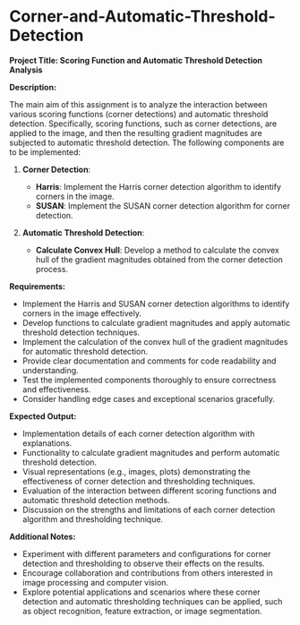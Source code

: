 # Corner-and-Automatic-Threshold-Detection
**Project Title: Scoring Function and Automatic Threshold Detection Analysis**

**Description:**

The main aim of this assignment is to analyze the interaction between various scoring functions (corner detections) and automatic threshold detection. Specifically, scoring functions, such as corner detections, are applied to the image, and then the resulting gradient magnitudes are subjected to automatic threshold detection. The following components are to be implemented:

1. **Corner Detection**:
   - **Harris**: Implement the Harris corner detection algorithm to identify corners in the image.
   - **SUSAN**: Implement the SUSAN corner detection algorithm for corner detection.

2. **Automatic Threshold Detection**:
   - **Calculate Convex Hull**: Develop a method to calculate the convex hull of the gradient magnitudes obtained from the corner detection process.

**Requirements:**

- Implement the Harris and SUSAN corner detection algorithms to identify corners in the image effectively.
- Develop functions to calculate gradient magnitudes and apply automatic threshold detection techniques.
- Implement the calculation of the convex hull of the gradient magnitudes for automatic threshold detection.
- Provide clear documentation and comments for code readability and understanding.
- Test the implemented components thoroughly to ensure correctness and effectiveness.
- Consider handling edge cases and exceptional scenarios gracefully.

**Expected Output:**

- Implementation details of each corner detection algorithm with explanations.
- Functionality to calculate gradient magnitudes and perform automatic threshold detection.
- Visual representations (e.g., images, plots) demonstrating the effectiveness of corner detection and thresholding techniques.
- Evaluation of the interaction between different scoring functions and automatic threshold detection methods.
- Discussion on the strengths and limitations of each corner detection algorithm and thresholding technique.

**Additional Notes:**

- Experiment with different parameters and configurations for corner detection and thresholding to observe their effects on the results.
- Encourage collaboration and contributions from others interested in image processing and computer vision.
- Explore potential applications and scenarios where these corner detection and automatic thresholding techniques can be applied, such as object recognition, feature extraction, or image segmentation.
